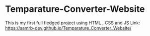 # Temparature-Converter-Website
 This is my first full fledged project using HTML , CSS and JS
 Link: https://samrb-dev.github.io/Temparature_Converter_Website/
